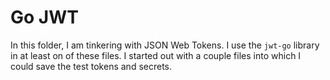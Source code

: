 # Go JWT

In this folder, I am tinkering with JSON Web Tokens.
I use the `jwt-go` library in at least on of these files.
I started out with a couple files into which I could save the test tokens and secrets.
